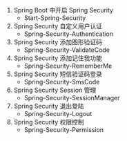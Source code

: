 1. Spring Boot 中开启 Spring Security
    - Start-Spring-Security
2. Spring Security 自定义用户认证
    - Spring-Security-Authentication
3. Spring Security 添加图形验证码
    - Spring-Security-ValidateCode
4. Spring Security 添加记住我功能
    - Spring-Security-RememberMe
5. Spring Security 短信验证码登录
    - Spring-Security-SmsCode
6. Spring Security Session 管理
    - Spring-Security-SessionManager
7. Spring Security 退出登陆
   - Spring-Security-Logout
8. Spring Security 权限控制
   - Spring-Security-Permission